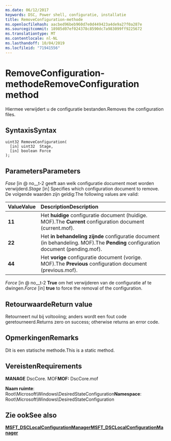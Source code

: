 ```yaml
---
ms.date: 06/12/2017
keywords: DSC, Power shell, configuratie, installatie
title: RemoveConfiguration-methode
ms.openlocfilehash: aacbed96beb960d7e0d449423a4de9a27f0a287e
ms.sourcegitcommit: 18985d07ef024378c8590dc7a983099ff9225672
ms.translationtype: MT
ms.contentlocale: nl-NL
ms.lasthandoff: 10/04/2019
ms.locfileid: "71941556"
---
```

# <a name="removeconfiguration-method"></a><span data-ttu-id="528fb-103">RemoveConfiguration-methode</span><span class="sxs-lookup"><span data-stu-id="528fb-103">RemoveConfiguration method</span></span>

<span data-ttu-id="528fb-104">Hiermee verwijdert u de configuratie bestanden.</span><span class="sxs-lookup"><span data-stu-id="528fb-104">Removes the configuration files.</span></span>

## <a name="syntax"></a><span data-ttu-id="528fb-105">Syntaxis</span><span class="sxs-lookup"><span data-stu-id="528fb-105">Syntax</span></span>

```mof
uint32 RemoveConfiguration(
  [in] uint32  Stage,
  [in] boolean Force
);
```

## <a name="parameters"></a><span data-ttu-id="528fb-106">Parameters</span><span class="sxs-lookup"><span data-stu-id="528fb-106">Parameters</span></span>

<span data-ttu-id="528fb-107">*Fase* \[in @ no__t-2 geeft aan welk configuratie document moet worden verwijderd.</span><span class="sxs-lookup"><span data-stu-id="528fb-107">*Stage* \[in\] Specifies which configuration document to remove.</span></span> <span data-ttu-id="528fb-108">De volgende waarden zijn geldig:</span><span class="sxs-lookup"><span data-stu-id="528fb-108">The following values are valid:</span></span>

|<span data-ttu-id="528fb-109">Value</span><span class="sxs-lookup"><span data-stu-id="528fb-109">Value</span></span> |<span data-ttu-id="528fb-110">Description</span><span class="sxs-lookup"><span data-stu-id="528fb-110">Description</span></span> |
|:--- |:---|
|<span data-ttu-id="528fb-111">**1**</span><span class="sxs-lookup"><span data-stu-id="528fb-111">**1**</span></span> | <span data-ttu-id="528fb-112">Het **huidige** configuratie document (huidige. MOF).</span><span class="sxs-lookup"><span data-stu-id="528fb-112">The **Current** configuration document (current.mof).</span></span> |
|<span data-ttu-id="528fb-113">**2**</span><span class="sxs-lookup"><span data-stu-id="528fb-113">**2**</span></span> | <span data-ttu-id="528fb-114">Het **in behandeling zijnde** configuratie document (in behandeling. MOF).</span><span class="sxs-lookup"><span data-stu-id="528fb-114">The **Pending** configuration document (pending.mof).</span></span>  |
|<span data-ttu-id="528fb-115">**4**</span><span class="sxs-lookup"><span data-stu-id="528fb-115">**4**</span></span> | <span data-ttu-id="528fb-116">Het **vorige** configuratie document (vorige. MOF).</span><span class="sxs-lookup"><span data-stu-id="528fb-116">The **Previous** configuration document (previous.mof).</span></span> |

<span data-ttu-id="528fb-117">*Force* \[in @ no__t-2 **True** om het verwijderen van de configuratie af te dwingen.</span><span class="sxs-lookup"><span data-stu-id="528fb-117">*Force* \[in\] **true** to force the removal of the configuration.</span></span>

## <a name="return-value"></a><span data-ttu-id="528fb-118">Retourwaarde</span><span class="sxs-lookup"><span data-stu-id="528fb-118">Return value</span></span>

<span data-ttu-id="528fb-119">Retourneert nul bij voltooiing; anders wordt een fout code geretourneerd.</span><span class="sxs-lookup"><span data-stu-id="528fb-119">Returns zero on success; otherwise returns an error code.</span></span>

## <a name="remarks"></a><span data-ttu-id="528fb-120">Opmerkingen</span><span class="sxs-lookup"><span data-stu-id="528fb-120">Remarks</span></span>

<span data-ttu-id="528fb-121">Dit is een statische methode.</span><span class="sxs-lookup"><span data-stu-id="528fb-121">This is a static method.</span></span>

## <a name="requirements"></a><span data-ttu-id="528fb-122">Vereisten</span><span class="sxs-lookup"><span data-stu-id="528fb-122">Requirements</span></span>

<span data-ttu-id="528fb-123">**MANAGE** DscCore. MOF</span><span class="sxs-lookup"><span data-stu-id="528fb-123">**MOF:** DscCore.mof</span></span>

<span data-ttu-id="528fb-124">**Naam ruimte**: Root\Microsoft\Windows\DesiredStateConfiguration</span><span class="sxs-lookup"><span data-stu-id="528fb-124">**Namespace**: Root\Microsoft\Windows\DesiredStateConfiguration</span></span>

## <a name="see-also"></a><span data-ttu-id="528fb-125">Zie ook</span><span class="sxs-lookup"><span data-stu-id="528fb-125">See also</span></span>

[<span data-ttu-id="528fb-126">**MSFT_DSCLocalConfigurationManager**</span><span class="sxs-lookup"><span data-stu-id="528fb-126">**MSFT_DSCLocalConfigurationManager**</span></span>](msft-dsclocalconfigurationmanager.md)
